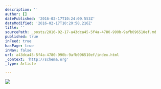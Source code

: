 ```yaml
---
description: ''
author: []
datePublished: '2016-02-17T10:24:09.553Z'
dateModified: '2016-02-17T10:20:58.216Z'
title: ''
sourcePath: _posts/2016-02-17-a43dca45-5f4a-4780-990b-9afb096510ef.md
published: true
inFeed: true
hasPage: true
inNav: false
url: a43dca45-5f4a-4780-990b-9afb096510ef/index.html
_context: 'http://schema.org'
_type: Article

---
```

![](https://the-grid-user-content.s3-us-west-2.amazonaws.com/e08f1d0c-88d5-479a-b513-5d0190eb3c41.JPG)